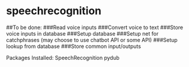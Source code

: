 # speechrecognition
##To be done: 
###Read voice inputs
###Convert voice to text
###Store voice inputs in database
###Setup database
###Setup net for catchphrases (may choose to use chatbot API or some API)
###Setup lookup from database
###Store common input/outputs




Packages Installed:
SpeechRecognition
pydub
